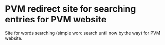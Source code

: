 # PVM redirect site for searching entries for PVM website

Site for words searching (simple word search until now by the way) for PVM website.
